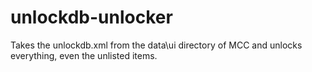 # unlockdb-unlocker
Takes the unlockdb.xml from the data\ui directory of MCC and unlocks everything, even the unlisted items.
